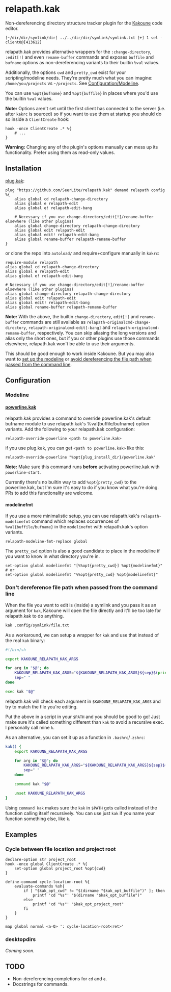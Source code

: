 # relapath.kak
Non-dereferencing directory structure tracker plugin for the [Kakoune](https://kakoune.org) code editor.
```
[~/dir/dir/symlink/dir] ../../dir/dir/symlink/symlink.txt [+] 1 sel - client0@[413612]
```

relapath.kak provides alternative wrappers for the `:change-directory`, `:edit[!]` and even `rename-buffer` commands and exposes `buffile` and `bufname` options as non-dereferencing variants to their builtin `%val` values.

Additionally, the options `cwd` and `pretty_cwd` exist for your scripting/modeline needs.
They're pretty much what you can imagine: `/home/you/projects` vs `~/projects`. See [Configuration/Modeline](#modeline).

You can use `%opt{bufname}` and `%opt{buffile}` in places where you'd use the builtin `%val` values.

**Note:** Options aren't set until the first client has connected to the server (i.e. after `kakrc` is sourced) so if you want to use them at startup you should do so inside a `ClientCreate` hook:
```kak
hook -once ClientCreate .* %{
    # ...
}
```
**Warning:** Changing any of the plugin's options manually can mess up its functionality. Prefer using them as read-only values.

## Installation
[plug.kak](https://github.com/andreyorst/plug.kak):
```kak
plug "https://github.com/SeerLite/relapath.kak" demand relapath config %{
    alias global cd relapath-change-directory
    alias global e relapath-edit
    alias global e! relapath-edit-bang

    # Necessary if you use change-directory/edit[!]/rename-buffer elsewhere (like other plugins)
    alias global change-directory relapath-change-directory
    alias global edit relapath-edit
    alias global edit! relapath-edit-bang
    alias global rename-buffer relapath-rename-buffer
}
```
or clone the repo into `autoload/` and require+configure manually in `kakrc`:
```kak
require-module relapath
alias global cd relapath-change-directory
alias global e relapath-edit
alias global e! relapath-edit-bang

# Necessary if you use change-directory/edit[!]/rename-buffer elsewhere (like other plugins)
alias global change-directory relapath-change-directory
alias global edit relapath-edit
alias global edit! relapath-edit-bang
alias global rename-buffer relapath-rename-buffer
```
**Note:** With the above, the builtin `change-directory`, `edit[!]` and `rename-buffer` commands are still available as `relapath-originalcmd-change-directory`, `relapath-originalcmd-edit[-bang]` and `relapath-originalcmd-rename-buffer`, respectively.
You can skip aliasing the long versions and alias only the short ones, but if you or other plugins use those commands elsewhere, relapath.kak won't be able to use their arguments.

This should be good enough to work inside Kakoune. But you may also want to [set up the modeline](#modeline) or [avoid dereferencing the file path when passed from the command line](#dont-dereference-file-path-when-passed-from-the-command-line).

## Configuration
### Modeline
#### [powerline.kak](https://github.com/andreyorst/powerline.kak)
relapath.kak provides a command to override powerline.kak's default bufname module to use relapath.kak's %val{buffile/bufname} option variants. Add the following to your relapath.kak configuration:
```
relapath-override-powerline <path to powerline.kak>
```

if you use plug.kak, you can get `<path to powerline.kak>` like this:
```
relapath-override-powerline "%opt{plug_install_dir}/powerline.kak"
```

**Note:** Make sure this command runs **before** activating powerline.kak with `powerline-start`.

Currently there's no builtin way to add `%opt{pretty_cwd}` to the powerline.kak, but I'm sure it's easy to do if you know what you're doing. PRs to add this functionality are welcome.

#### modelinefmt
If you use a more minimalistic setup, you can use relapath.kak's `relapath-modelinefmt` command which replaces occurrences of `%val{buffile/bufname}` in the `modelinefmt` with relapath.kak's option variants.
```kak
relapath-modeline-fmt-replace global
```

The `pretty_cwd` option is also a good candidate to place in the modeline if you want to know in what directory you're in.
```kak
set-option global modelinefmt "[%%opt{pretty_cwd}] %opt{modelinefmt}"
# or
set-option global modelinefmt "%%opt{pretty_cwd} %opt{modelinefmt}"
```

### Don't dereference file path when passed from the command line
When the file you want to edit is (inside) a symlink and you pass it as an argument for `kak`, Kakoune will open the file directly and it'll be too late for relapath.kak to do anything.

```sh
kak .config/symlink/file.txt
```

As a workaround, we can setup a wrapper for `kak` and use that instead of the real `kak` binary:
```sh
#!/bin/sh

export KAKOUNE_RELAPATH_KAK_ARGS

for arg in "$@"; do
    KAKOUNE_RELAPATH_KAK_ARGS="${KAKOUNE_RELAPATH_KAK_ARGS}${sep}$(printf '%q' "$arg")"
    sep=" "
done

exec kak "$@"
```

relapath.kak will check each argument in `$KAKOUNE_RELAPATH_KAK_ARGS` and try to match the file you're editing.

Put the above in a script in your `$PATH` and you should be good to go!
Just make sure it's called something different than `kak` to avoid a recursive exec. I personally call mine `k`.

As an alternative, you can set it up as a function in `.bashrc`/`.zshrc`:
```sh
kak() {
    export KAKOUNE_RELAPATH_KAK_ARGS

    for arg in "$@"; do
        KAKOUNE_RELAPATH_KAK_ARGS="${KAKOUNE_RELAPATH_KAK_ARGS}${sep}$(printf '%q' "$arg")"
        sep=" "
    done

    command kak "$@"

    unset KAKOUNE_RELAPATH_KAK_ARGS
}
```

Using `command kak` makes sure the `kak` in `$PATH` gets called instead of the function calling itself recursively.
You can use just `kak` if you name your function something else, like `k`.

## Examples
### Cycle between file location and project root
```kak
declare-option str project_root
hook -once global ClientCreate .* %{
    set-option global project_root %opt{cwd}
}

define-command cycle-location-root %{
    evaluate-commands %sh{
        if [ "$kak_opt_cwd" != "$(dirname "$kak_opt_buffile")" ]; then
            printf 'cd "%s"' "$(dirname "$kak_opt_buffile")"
        else
            printf 'cd "%s"' "$kak_opt_project_root"
        fi
    }
}

map global normal <a-Q> ': cycle-location-root<ret>'
```

### desktopdirs
_Coming soon._

## TODO
* Non-dereferencing completions for `cd` and `e`.
* Docstrings for commands.
